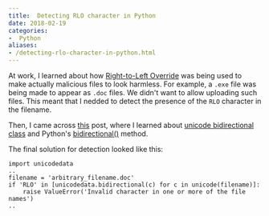 ```yaml
---
title:  Detecting RLO character in Python
date: 2018-02-19
categories:
-  Python
aliases:
- /detecting-rlo-character-in-python.html
---
```


At work, I learned about how [Right-to-Left Override](https://krebsonsecurity.com/2011/09/right-to-left-override-aids-email-attacks/) was being used to make actually malicious files to look harmless. For example,
a `.exe` file was being made to appear as `.doc` files. We didn't want to allow uploading such files.
This meant that I nedded to detect the presence of the `RLO` character in the filename.

Then, I came across [this](https://stackoverflow.com/questions/17684990/python-testing-for-utf-8-character-in-string) post, where I learned about [unicode bidirectional class](https://www.w3.org/International/articles/inline-bidi-markup/uba-basics) and Python's [bidirectional()](https://docs.python.org/2/library/unicodedata.html#unicodedata.bidirectional) method.

The final solution for detection looked like this:

```
import unicodedata
..
filename = 'arbitrary_filename.doc'
if 'RLO' in [unicodedata.bidirectional(c) for c in unicode(filename)]:
    raise ValueError('Invalid character in one or more of the file names')
..
```
